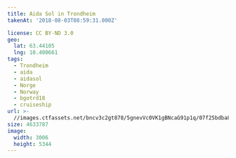 ```yaml
---
title: Aida Sol in Trondheim
takenAt: '2018-08-03T08:59:31.000Z'

license: CC BY-ND 3.0
geo:
  lat: 63.44105
  lng: 10.400661
tags:
  - Trondheim
  - aida
  - aidasol
  - Norge
  - Norway
  - bgotrd18
  - cruiseship
url: >-
  //images.ctfassets.net/bncv3c2gt878/5gnevVc0VK1gBNcaG91p1q/07f25bdba84beea9d3572453eaac3dd7/aida-sol-in-trondheim_43142037784_o
size: 4633787
image:
  width: 3006
  height: 5344
---
```

